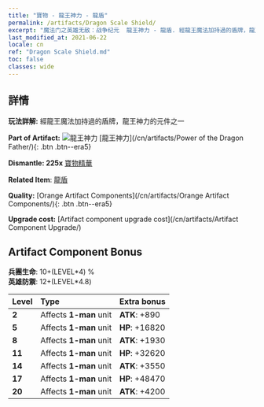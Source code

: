 ```yaml
---
title: "寶物 - 龍王神力 - 龍盾"
permalink: /artifacts/Dragon Scale Shield/
excerpt: "魔法门之英雄无敌：战争纪元  龍王神力 - 龍盾. 經龍王魔法加持過的盾牌，龍王神力的元件之一"
last_modified_at: 2021-06-22
locale: cn
ref: "Dragon Scale Shield.md"
toc: false
classes: wide
---
```




## 詳情

 **玩法詳解:** 經龍王魔法加持過的盾牌，龍王神力的元件之一

 **Part of Artifact:** ![龍王神力](/images/t/icon_artifact_40.png) [龍王神力](/cn/artifacts/Power of the Dragon Father/){: .btn .btn--era5}

 **Dismantle: 225x** [寶物精華](/cn/Items/con_905/)

 **Related Item**: [龍盾](/cn/Items/art_144/)

 **Quality:** [Orange Artifact Components](/cn/artifacts/Orange Artifact Components/){: .btn .btn--era5}

 **Upgrade cost:** [Artifact component upgrade cost](/cn/artifacts/Artifact Component Upgrade/)

## Artifact Component Bonus

  **兵團生命**: 10+(LEVEL\*4) %<br/>**英雄防禦**: 12+(LEVEL\*4.8)

  |  Level  | Type |    Extra bonus  | 
  |:--------|:-----|:----------------| 
  | **2** | Affects **1-man** unit | **ATK**: +890 | 
  | **5** | Affects **1-man** unit | **HP**: +16820 | 
  | **8** | Affects **1-man** unit | **ATK**: +1930 | 
  | **11** | Affects **1-man** unit | **HP**: +32620 | 
  | **14** | Affects **1-man** unit | **ATK**: +3550 | 
  | **17** | Affects **1-man** unit | **HP**: +48470 | 
  | **20** | Affects **1-man** unit | **ATK**: +4200 | 
